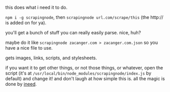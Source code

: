 this does what i need it to do.

`npm i -g scrapingnode`, then `scrapingnode url.com/scrape/this`
(the http:// is added on for ya).

you'll get a bunch of stuff you can really easily parse. nice, huh?

maybe do it like `scrapingnode zacanger.com > zacanger.com.json`
so you have a nice file to use.

gets images, links, scripts, and stylesheets.

if you want it to get other things, or not those things, or whatever,
open the script (it's at `/usr/local/bin/node_modules/scrapingnode/index.js`
by default) and change it! and don't laugh at how simple this is.
all the magic is done by [ineed](https://www.npmjs.com/package/ineed).

